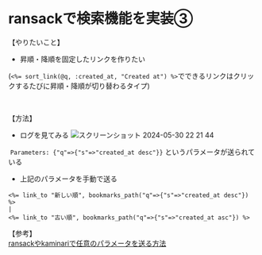 # ransackで検索機能を実装③

【やりたいこと】

- 昇順・降順を固定したリンクを作りたい

(`<%= sort_link(@q, :created_at, "Created at") %>`⁠でできるリンクはクリックするたびに昇順・降順が切り替わるタイプ)
  
<br>

【方法】
- ログを見てみる
![スクリーンショット 2024-05-30 22 21 44](https://github.com/minamimishima/TIL/assets/146907532/b64b1810-32c0-4587-abdd-d0d3ebfd841f)

 `Parameters: {"q"=>{"s"=>"created_at desc"}}` というパラメータが送られている

- 上記のパラメータを手動で送る

```
<%= link_to "新しい順", bookmarks_path("q"=>{"s"=>"created_at desc"}) %>
|
<%= link_to "古い順", bookmarks_path("q"=>{"s"=>"created_at asc"}) %>
```

  

【参考】  
[ransackやkaminariで任意のパラメータを送る方法](https://qiita.com/Kashiwara/items/4d02c94d3f974cf69e85)
